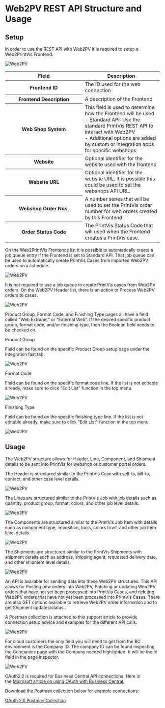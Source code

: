 # Web2PV REST API Structure and Usage

## Setup

In order to use the REST API with Web2PV it is required to setup a
Web2PrintVis Frontend.

![Web2PV](./assets/WPV1.png)

<table>
<colgroup>
<col style="width: 50%" />
<col style="width: 50%" />
</colgroup>
<thead>
<tr>
<th><strong>Field</strong></th>
<th><strong>Description</strong></th>
</tr>
</thead>
<tbody>
<tr>
<th>Frontend ID</th>
<td>The ID used for the web connection</td>
</tr>
<tr>
<th>Frontend Description</th>
<td>A description of the Frontend</td>
</tr>
<tr>
<th>Web Shop System</th>
<td>This field is used to determine how the Frontend will be used.<br />
- Standard API: Use the standard PrintVis REST API to interact with
Web2PV<br />
- Additional options are added by custom or integration apps for
specific webshops</td>
</tr>
<tr>
<th>Website</th>
<td>Optional identifier for the website used with the frontend</td>
</tr>
<tr>
<th>Website URL</th>
<td>Optional identifier for the website URL. It is possible this could
be used to set the webshops API URL.</td>
</tr>
<tr>
<th>Webshop Order Nos.</th>
<td>A number series that will be used to set the PrintVis order number
for web orders created by this Frontend</td>
</tr>
<tr>
<th>Order Status Code</th>
<td>The PrintVis Status Code that will used when the Frontend creates a
PrintVis case.</td>
</tr>
</tbody>
</table>

On the Web2PrintVis Frontends list it is possible to automatically
create a job queue entry if the Frontend is set to Standard API. That
job queue can be used to automatically create PrintVis Cases from
imported Web2PV orders on a schedule.

![Web2PV](./assets/WPV2.png)

It is not required to use a job queue to create PrintVis cases from
Web2PV orders. On the Web2PV Header list, there is an action to Process
Web2PV orders to cases.

![Web2PV](./assets/WPV3.png)

Product Group, Format Code, and Finishing Type pages all have a field
called "Web Extranet" or "External Web". If the desired specific product
group, format code, and/or finishing type, then the Boolean field needs
to be checked on.

Product Group

Field can be found on the specific Product Group setup page under the
Integration fast tab.

![Web2PV](./assets/WPV4.png)

Format Code

Field can be found on the specific format code line. If the list is not
editable already, make sure to click "Edit List" function in the top
menu.

![Web2PV](./assets/WPV5.png)

Finishing Type

Field can be found on the specific finishing type line. If the list is
not editable already, make sure to click "Edit List" function in the top
menu.

![Web2PV](./assets/WPV6.png)

## Usage

The Web2PV structure allows for Header, Line, Component, and Shipment
details to be sent into PrintVis for webshop or customer portal orders.

The Header is structured similar to the PrintVis Case with sell-to,
bill-to, contact, and other case level details. 

![Web2PV](./assets/WPV7.png)

The Lines are structured similar to the PrintVis Job with job details
such as quantity, product group, format, colors, and other job level
details.

![Web2PV](./assets/WPV8.png)

The Components are structured similar to the PrintVis Job Item with
details such as component type, imposition, tools, colors front, and
other job item level details

![Web2PV](./assets/WPV9.png)

The Shipments are structured similar to the PrintVis Shipments with
shipment details such as address, shipping agent, requested delivery
date, and other shipment level details.

![Web2PV](./assets/WPV10.png)

An API is available for sending data into these Web2PV structures. This
API allows for Posting new orders into Web2PV, Patching or updating
Web2PV orders that have not yet been processed into PrintVis Cases, and
deleting Web2PV orders that have not yet been processed into PrintVis
Cases. There are also GET options available to retrieve Web2PV order
information and to get Shipment updates/status.

A Postman collection is attached to this support article to provide
connection setup advice and examples for the different API calls.

![Web2PV](./assets/WPV11.png)

For cloud customers the only field you will need to get from the BC
environment is the Company ID. The company ID can be found inspecting
the Companies page with the Company needed highlighted. It will be the
Id field in the page inspector.

![Web2PV](./assets/WPV12.png)

OAuth2.0 is required for Business Central API connections. Here is
the [Microsoft article on using OAuth with Business
Central.](https://learn.microsoft.com/en-us/dynamics365/business-central/dev-itpro/webservices/authenticate-web-services-using-oauth)

Download the Postman collection below for example connections:

[OAuth 2.0 Postman Collection](https://learn.printvis.com/Legacy/Integrations/assets/Web2PVOAUTH2postman_collection.json)

